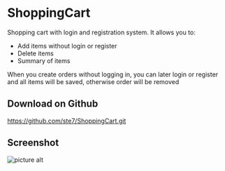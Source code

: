 ShoppingCart
============
Shopping cart with login and registration system. It allows you to:
* Add items without login or register
* Delete items
* Summary of items


When you create orders without logging in, you can later login or register
and all items will be saved, otherwise order will be removed


Download on Github
------------------
https://github.com/ste7/ShoppingCart.git

Screenshot
----------
![picture alt](https://raw.githubusercontent.com/ste7/ShoppingCart/master/app/img/Screenshot.png "Screenshot")